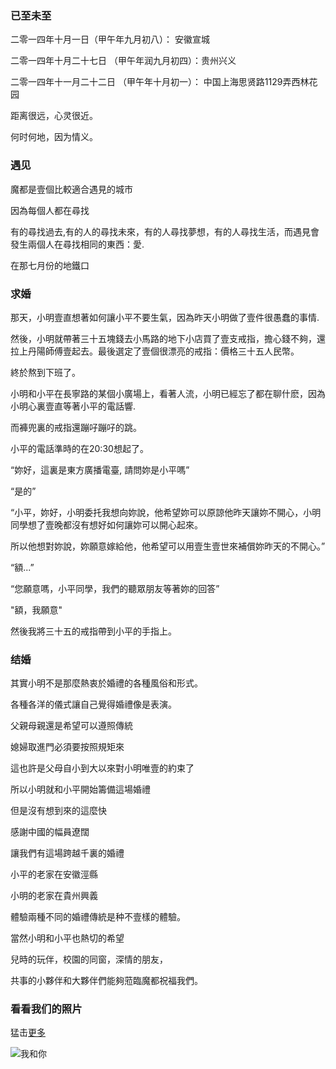 ### 已至未至

二零一四年十月一日（甲午年九月初八）： 安徽宣城

二零一四年十月二十七日 （甲午年润九月初四）：贵州兴义

二零一四年十一月二十二日 （甲午年十月初一）： 中国上海思贤路1129弄西林花园

距离很远，心灵很近。

何时何地，因为情义。

### 遇见
魔都是壹個比較適合遇見的城市

因為每個人都在尋找

有的尋找過去,有的人的尋找未來，有的人尋找夢想，有的人尋找生活，而遇見會發生兩個人在尋找相同的東西：愛.

在那七月份的地鐵口



### 求婚
那天，小明壹直想著如何讓小平不要生氣，因為昨天小明做了壹件很愚蠢的事情.

然後，小明就帶著三十五塊錢去小馬路的地下小店買了壹支戒指，擔心錢不夠，還拉上丹陽師傅壹起去。最後選定了壹個很漂亮的戒指：價格三十五人民幣。



終於熬到下班了。

小明和小平在長寧路的某個小廣場上，看著人流，小明已經忘了都在聊什麽，因為小明心裏壹直等著小平的電話響.

而褲兜裏的戒指還蹦吇蹦吇的跳。



小平的電話準時的在20:30想起了。

“妳好，這裏是東方廣播電臺, 請問妳是小平嗎”

“是的”

“小平，妳好，小明委托我想向妳說，他希望妳可以原諒他昨天讓妳不開心，小明同學想了壹晚都沒有想好如何讓妳可以開心起來。

所以他想對妳說，妳願意嫁給他，他希望可以用壹生壹世來補償妳昨天的不開心。”

“額...”

“您願意嗎，小平同學，我們的聽眾朋友等著妳的回答”

"額，我願意"

然後我將三十五的戒指帶到小平的手指上。



### 结婚
其實小明不是那麼熱衷於婚禮的各種風俗和形式。

各種各洋的儀式讓自己覺得婚禮像是表演。



父親母親還是希望可以遵照傳統

媳婦取進門必須要按照規矩來



這也許是父母自小到大以來對小明唯壹的約束了

所以小明就和小平開始籌備這場婚禮

但是沒有想到來的這麼快



感謝中國的幅員遼闊

讓我們有這場跨越千裏的婚禮



小平的老家在安徽涇縣

小明的老家在貴州興義

體驗兩種不同的婚禮傳統是种不壹樣的體驗。



當然小明和小平也熱切的希望

兒時的玩伴，校園的同窗，深情的朋友，

共事的小夥伴和大夥伴們能夠蒞臨魔都祝福我們。

### 看看我们的照片
猛击[更多](http://minghe.me/marry/pictures/)

![我和你](https://raw.githubusercontent.com/***REMOVED***/***REMOVED***.github.com/master/marry/page/img/bg-pic.jpg)




